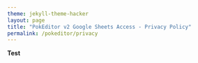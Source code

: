 ```yaml
---
theme: jekyll-theme-hacker
layout: page
title: "PokEditor v2 Google Sheets Access - Privacy Policy"
permalink: /pokeditor/privacy
---
```


**Test**
